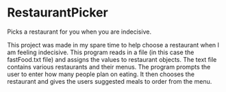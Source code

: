 # RestaurantPicker
Picks a restaurant for you when you are indecisive.

  This project was made in my spare time to help choose a restaurant when I am feeling indecisive. This program reads in a file (in this case the fastFood.txt file) and assigns the values to restaurant objects.  The text file contains various restaurants and their menus.  The program prompts the user to enter how many people plan on eating.  It then chooses the restaurant and gives the users suggested meals to order from the menu.
